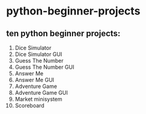 # python-beginner-projects
 
## ten python beginner projects:

1. Dice Simulator
2. Dice Simulator GUI
3. Guess The Number
4. Guess The Number GUI
5. Answer Me
6. Answer Me GUI
7. Adventure Game
8. Adventure Game GUI
9. Market minisystem
10. Scoreboard

